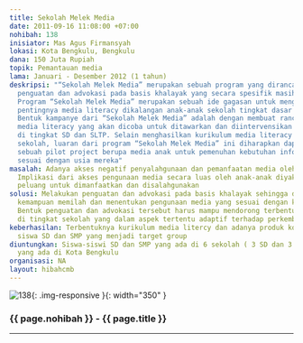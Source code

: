 ```yaml
---
title: Sekolah Melek Media
date: 2011-09-16 11:08:00 +07:00
nohibah: 138
inisiator: Mas Agus Firmansyah
lokasi: Kota Bengkulu, Bengkulu
dana: 150 Juta Rupiah
topik: Pemantauan media
lama: Januari - Desember 2012 (1 tahun)
deskripsi: "“Sekolah Melek Media” merupakan sebuah program yang dirancang untuk melakukan
  penguatan dan advokasi pada basis khalayak yang secara spesifik masih anak-anak.
  Program “Sekolah Melek Media” merupakan sebuah ide gagasan untuk mengkampanyekan
  pentingnya media literacy dikalangan anak-anak sekolah tingkat dasar (SD) dan SLTP.
  Bentuk kampanye dari “Sekolah Melek Media” adalah dengan membuat rancangan kurikulum
  media literacy yang akan dicoba untuk ditawarkan dan diintervensikan pada kurikulum
  di tingkat SD dan SLTP. Selain menghasilkan kurikulum media literacy bagi anak-anak
  sekolah, luaran dari program “Sekolah Melek Media” ini diharapkan dapat menghasilkan
  sebuah pilot project berupa media anak untuk pemenuhan kebutuhan informasi yang
  sesuai dengan usia mereka"
masalah: Adanya akses negatif penyalahgunaan dan pemanfaatan media oleh anak-anak.
  Implikasi dari akses pengunaan media secara luas oleh anak-anak diyakini memiliki
  peluang untuk dimanfaatkan dan disalahgunakan
solusi: Melakukan penguatan dan advokasi pada basis khalayak sehingga dapat memiliki
  kemampuan memilah dan menentukan pengunaan media yang sesuai dengan kebutuhan mereka.
  Bentuk penguatan dan advokasi tersebut harus mampu mendorong terbentuknya kurikulum
  di tingkat sekolah yang dalam aspek tertentu adaptif terhadap perkembangan media
keberhasilan: Terbentuknya kurikulum media litercy dan adanya produk koran anak bagi
  siswa SD dan SMP yang menjadi target group
diuntungkan: Siswa-siswi SD dan SMP yang ada di 6 sekolah ( 3 SD dan 3 SMP) terpilih
  yang ada di Kota Bengkulu
organisasi: NA
layout: hibahcmb
---
```


![138](/static/img/hibahcmb/138.png){: .img-responsive }{: width="350" }

### {{ page.nohibah }} - {{ page.title }}

---
